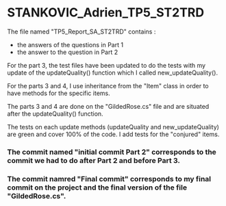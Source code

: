# STANKOVIC_Adrien_TP5_ST2TRD

The file named "TP5_Report_SA_ST2TRD" contains :
- the answers of the questions in Part 1
- the answer to the question in Part 2

For the part 3, the test files have been updated to do the tests with my update of the updateQuality() function which I called new_updateQuality().

For the parts 3 and 4, I use inheritance from the "Item" class in order to have methods for the specific items.

The parts 3 and 4 are done on the "GildedRose.cs" file and are situated after the updateQuality() function.

The tests on each update methods (updateQuality and new_updateQuality) are green and cover 100% of the code. I add tests for the "conjured" items.


### The commit named "initial commit Part 2" corresponds to the commit we had to do after Part 2 and before Part 3.
### The commit namred "Final commit" corresponds to my final commit on the project and the final version of the file "GildedRose.cs".
